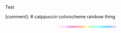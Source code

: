 
Test

[comment]: # catppuccin colorscheme rainbow thing

<p align="center">
	<img src="https://github.com/crosdahl/crosdahl/blob/d5979d4e31db85f3b011efed7e8e99c90cf59900/header.png" width=200px/>
</p>

